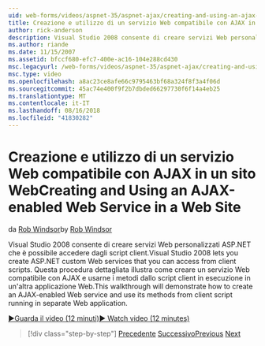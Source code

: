 ```yaml
---
uid: web-forms/videos/aspnet-35/aspnet-ajax/creating-and-using-an-ajax-enabled-web-service-in-a-web-site
title: Creazione e utilizzo di un servizio Web compatibile con AJAX in un sito Web | Microsoft Docs
author: rick-anderson
description: Visual Studio 2008 consente di creare servizi Web personalizzati ASP.NET che è possibile accedere dagli script client. Questa procedura dettagliata illustra come creare un AJ...
ms.author: riande
ms.date: 11/15/2007
ms.assetid: bfccf680-efc7-400e-ac16-104e288cd430
msc.legacyurl: /web-forms/videos/aspnet-35/aspnet-ajax/creating-and-using-an-ajax-enabled-web-service-in-a-web-site
msc.type: video
ms.openlocfilehash: a8ac23ce8afe66c9795463bf68a324f8f3a4f06d
ms.sourcegitcommit: 45ac74e400f9f2b7dbded66297730f6f14a4eb25
ms.translationtype: MT
ms.contentlocale: it-IT
ms.lasthandoff: 08/16/2018
ms.locfileid: "41830282"
---
```

<a name="creating-and-using-an-ajax-enabled-web-service-in-a-web-site"></a><span data-ttu-id="28a57-104">Creazione e utilizzo di un servizio Web compatibile con AJAX in un sito Web</span><span class="sxs-lookup"><span data-stu-id="28a57-104">Creating and Using an AJAX-enabled Web Service in a Web Site</span></span>
====================
<span data-ttu-id="28a57-105">da [Rob Windsor](https://twitter.com/robwindsor)</span><span class="sxs-lookup"><span data-stu-id="28a57-105">by [Rob Windsor](https://twitter.com/robwindsor)</span></span>

<span data-ttu-id="28a57-106">Visual Studio 2008 consente di creare servizi Web personalizzati ASP.NET che è possibile accedere dagli script client.</span><span class="sxs-lookup"><span data-stu-id="28a57-106">Visual Studio 2008 lets you create ASP.NET custom Web services that you can access from client scripts.</span></span> <span data-ttu-id="28a57-107">Questa procedura dettagliata illustra come creare un servizio Web compatibile con AJAX e usarne i metodi dallo script client in esecuzione in un'altra applicazione Web.</span><span class="sxs-lookup"><span data-stu-id="28a57-107">This walkthrough will demonstrate how to create an AJAX-enabled Web service and use its methods from client script running in separate Web application.</span></span>

[<span data-ttu-id="28a57-108">&#9654;Guarda il video (12 minuti)</span><span class="sxs-lookup"><span data-stu-id="28a57-108">&#9654; Watch video (12 minutes)</span></span>](https://channel9.msdn.com/Blogs/ASP-NET-Site-Videos/creating-and-using-an-ajax-enabled-web-service-in-a-web-site)

> [!div class="step-by-step"]
> <span data-ttu-id="28a57-109">[Precedente](adding-ajax-functionality-to-an-existing-aspnet-page.md)
> [Successivo](aspnet-ajax-a-demonstration-of-aspnet-ajax.md)</span><span class="sxs-lookup"><span data-stu-id="28a57-109">[Previous](adding-ajax-functionality-to-an-existing-aspnet-page.md)
[Next](aspnet-ajax-a-demonstration-of-aspnet-ajax.md)</span></span>
